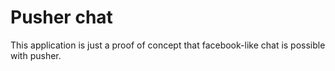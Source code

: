 Pusher chat
===========

This application is just a proof of concept that facebook-like chat is possible with pusher.
